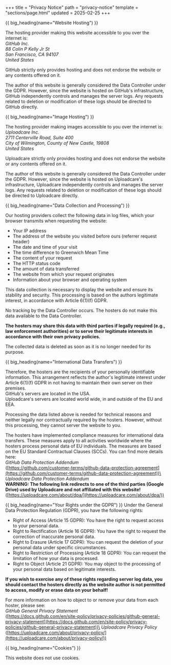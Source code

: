 +++
title = "Privacy Notice"
path = "privacy-notice"
template = "sections/page.html"
updated = 2025-02-25
+++

{{ big_heading(name="Website Hosting") }}

The hosting provider making this website accessible to you over the internet is:\
*GitHub Inc.\
88 Colin P Kelly Jr St\
San Francisco, CA 94107\
United States*

GitHub strictly only provides hosting and does not endorse the website or any contents offered on it.

The author of this website is generally considered the Data Controller under the GDPR. However, since the website is hosted on GitHub's infrastructure, GitHub independently controls and manages the server logs. Any requests related to deletion or modification of these logs should be directed to GitHub directly.

{{ big_heading(name="Image Hosting") }}

The hosting provider making images accessible to you over the internet is:\
*Uploadcare Inc.\
2711 Centerville Road, Suite 400\
City of Wilmington, County of New Castle, 19808\
United States*

Uploadcare strictly only provides hosting and does not endorse the website or any contents offered on it.

The author of this website is generally considered the Data Controller under the GDPR. However, since the website is hosted on Uploadcare's infrastructure, Uploadcare independently controls and manages the server logs. Any requests related to deletion or modification of these logs should be directed to Uploadcare directly.

{{ big_heading(name="Data Collection and Processing") }}

Our hosting providers collect the following data in log files, which your browser transmits when requesting the website:
- Your IP address
- The address of the website you visited before ours (referrer request header)
- The date and time of your visit
- The time difference to Greenwich Mean Time
- The content of your request
- The HTTP status code
- The amount of data transferred
- The website from which your request originates
- Information about your browser and operating system

This data collection is necessary to display the website and ensure its stability and security. This processing is based on the authors legitimate interest, in accordance with Article 6(1)(f) GDPR.

No tracking by the Data Controller occurs. The hosters do not make this data available to the Data Controller.

**The hosters may share this data with third parties if legally required (e.g., law enforcement authorities) or to serve their legitimate interests in accordance with their own privacy policies.**

The collected data is deleted as soon as it is no longer needed for its purpose.

{{ big_heading(name="International Data Transfers") }}

Therefore, the hosters are the recipients of your personally identifiable information. This arrangement reflects the author's legitimate interest under Article 6(1)(f) GDPR in not having to maintain their own server on their premises.\
GitHub's servers are located in the USA.\
Uploadcare's servers are located world wide, in and outside of the EU and EEA.

Processing the data listed above is needed for technical reasons and neither legally nor contractually required by the hosters. However, without this processing, they cannot server the website to you.

The hosters have implemented compliance measures for international data transfers. These measures apply to all activities worldwide where the hosters process personal data of EU individuals. The measures are based on the EU Standard Contractual Clauses (SCCs). You can find more details here:\
*GitHub Data Protection Addendum*\
([https://github.com/customer-terms/github-data-protection-agreement](https://github.com/customer-terms/github-data-protection-agreement))\
*Uploadcare Data Protection Addendum*\
**WARNING: The following link redirects to one of the third parties (Google Drive) used by Uploadcare and not affiliated with this website!**
([https://uploadcare.com/about/dpa/](https://uploadcare.com/about/dpa/))

{{ big_heading(name="Your Rights under the GDPR") }}
Under the General Data Protection Regulation (GDPR), you have the following rights:

- Right of Access (Article 15 GDPR): You have the right to request access to your personal data.
- Right to Rectification (Article 16 GDPR): You have the right to request the correction of inaccurate personal data.
- Right to Erasure (Article 17 GDPR): You can request the deletion of your personal data under specific circumstances.
- Right to Restriction of Processing (Article 18 GDPR): You can request the limitation of how your data is processed.
- Right to Object (Article 21 GDPR): You may object to the processing of your personal data based on legitimate interests.

**If you wish to exercise any of these rights regarding server log data, you should contact the hosters directly as the website author is not permitted to access, modify or erase data on your behalf!**

For more information on how to object to or remove your data from each hoster, please see:\
*GitHub General Privacy Statement*\
([https://docs.github.com/en/site-policy/privacy-policies/github-general-privacy-statement](https://docs.github.com/en/site-policy/privacy-policies/github-general-privacy-statement))\
*Uploadcare Privacy Policy*\
([https://uploadcare.com/about/privacy-policy/](https://uploadcare.com/about/privacy-policy/))

{{ big_heading(name="Cookies") }}

This website does not use cookies.